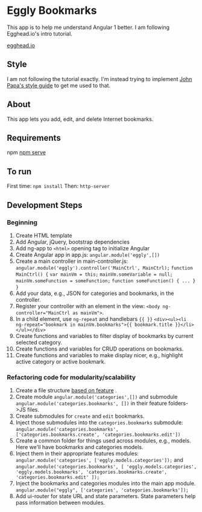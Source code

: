 # Eggly Bookmarks
This app is to help me understand Angular 1 better. I am following Egghead.io's intro tutorial.

[egghead.io](egghead.io)

## Style
I am not following the tutorial exactly. I'm instead trying to implement [John Papa's style guide](https://github.com/johnpapa/angular-styleguide/blob/master/a1/README.md) to get me used to that.

## About
This app lets you add, edit, and delete Internet bookmarks.

## Requirements
npm
[npm serve](https://www.npmjs.com/package/serve)

## To run
First time: `npm install`
Then: `http-server`

## Development Steps
### Beginning
1. Create HTML template
1. Add Angular, jQuery, bootstrap dependencies
1. Add ng-app to `<html>` opening tag to initialize Angular
1. Create Angular app in app.js: 
    `angular.module('eggly',[])`
1. Create a main controller in main-controller.js:
    `angular.module('eggly').controller('MainCtrl', MainCtrl);`
    `function MainCtrl() {`
        `var mainVm = this;`
        `mainVm.someVariable = null;`
        `mainVm.someFunction = someFunction;`
        `function someFunction() { ... }`
     `}`
1. Add your data, e.g., JSON for categories and bookmarks, in the controller.
1. Register your controller with an element in the view: `<body ng-controller="MainCtrl as mainVm">`.
1. In a child element, use `ng-repeat` and handlebars `{{ }}`
    `<div><ul><li ng-repeat="bookmark in mainVm.bookmarks">{{ bookmark.title }}</li></ul></div>`
1. Create functions and variables to filter display of bookmarks by current selected category.
1. Create functions and variables for CRUD operations on bookmarks.
1. Create functions and variables to make display nicer, e.g., highlight active category or active bookmark.

### Refactoring code for modularity/scalability
1. Create a file structure [based on feature](http://cliffmeyers.com/blog/2013/4/21/code-organization-angularjs-javascript) .
1. Create module `angular.module('categories',[])` and submodule `angular.module('categories.bookmarks', [])` in their feature folders->JS files.
1. Create submodules for `create` and `edit` bookmarks.
1. Inject those submodules into the `categories.bookmarks` submodule: `angular.module('categories.bookmarks', ['categories.bookmarks.create', 'categories.bookmarks.edit'])`
1. Create a common folder for things used across modules, e.g., models. Here we'll have bookmarks and categories models.
1. Inject them in their appropriate features modules: `angular.module('categories', ['eggly.models.categories']);` and 
    `angular.module('categories.bookmarks', [
        'eggly.models.categories',
        'eggly.models.bookmarks',
        'categories.bookmarks.create',
        'categories.bookmarks.edit'
    ]);`
1. Inject the bookmarks and categories modules into the main app module. `angular.module("eggly", ['categories', 'categories.bookmarks']);`
1. Add ui-router for state URL and state parameters. State parameters help pass information between modules.


